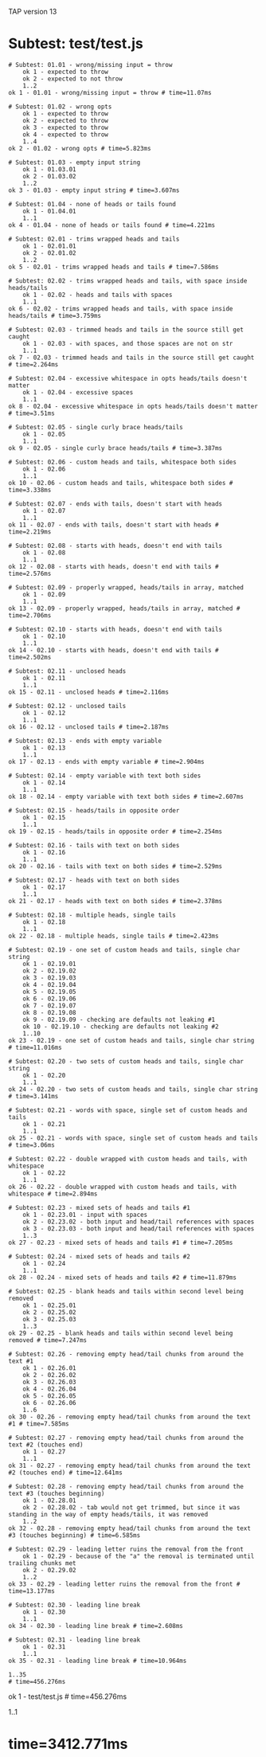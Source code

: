 TAP version 13
# Subtest: test/test.js
    # Subtest: 01.01 - wrong/missing input = throw
        ok 1 - expected to throw
        ok 2 - expected to not throw
        1..2
    ok 1 - 01.01 - wrong/missing input = throw # time=11.07ms
    
    # Subtest: 01.02 - wrong opts
        ok 1 - expected to throw
        ok 2 - expected to throw
        ok 3 - expected to throw
        ok 4 - expected to throw
        1..4
    ok 2 - 01.02 - wrong opts # time=5.823ms
    
    # Subtest: 01.03 - empty input string
        ok 1 - 01.03.01
        ok 2 - 01.03.02
        1..2
    ok 3 - 01.03 - empty input string # time=3.607ms
    
    # Subtest: 01.04 - none of heads or tails found
        ok 1 - 01.04.01
        1..1
    ok 4 - 01.04 - none of heads or tails found # time=4.221ms
    
    # Subtest: 02.01 - trims wrapped heads and tails
        ok 1 - 02.01.01
        ok 2 - 02.01.02
        1..2
    ok 5 - 02.01 - trims wrapped heads and tails # time=7.586ms
    
    # Subtest: 02.02 - trims wrapped heads and tails, with space inside heads/tails
        ok 1 - 02.02 - heads and tails with spaces
        1..1
    ok 6 - 02.02 - trims wrapped heads and tails, with space inside heads/tails # time=3.759ms
    
    # Subtest: 02.03 - trimmed heads and tails in the source still get caught
        ok 1 - 02.03 - with spaces, and those spaces are not on str
        1..1
    ok 7 - 02.03 - trimmed heads and tails in the source still get caught # time=2.264ms
    
    # Subtest: 02.04 - excessive whitespace in opts heads/tails doesn't matter
        ok 1 - 02.04 - excessive spaces
        1..1
    ok 8 - 02.04 - excessive whitespace in opts heads/tails doesn't matter # time=3.51ms
    
    # Subtest: 02.05 - single curly brace heads/tails
        ok 1 - 02.05
        1..1
    ok 9 - 02.05 - single curly brace heads/tails # time=3.387ms
    
    # Subtest: 02.06 - custom heads and tails, whitespace both sides
        ok 1 - 02.06
        1..1
    ok 10 - 02.06 - custom heads and tails, whitespace both sides # time=3.338ms
    
    # Subtest: 02.07 - ends with tails, doesn't start with heads
        ok 1 - 02.07
        1..1
    ok 11 - 02.07 - ends with tails, doesn't start with heads # time=2.219ms
    
    # Subtest: 02.08 - starts with heads, doesn't end with tails
        ok 1 - 02.08
        1..1
    ok 12 - 02.08 - starts with heads, doesn't end with tails # time=2.576ms
    
    # Subtest: 02.09 - properly wrapped, heads/tails in array, matched
        ok 1 - 02.09
        1..1
    ok 13 - 02.09 - properly wrapped, heads/tails in array, matched # time=2.706ms
    
    # Subtest: 02.10 - starts with heads, doesn't end with tails
        ok 1 - 02.10
        1..1
    ok 14 - 02.10 - starts with heads, doesn't end with tails # time=2.502ms
    
    # Subtest: 02.11 - unclosed heads
        ok 1 - 02.11
        1..1
    ok 15 - 02.11 - unclosed heads # time=2.116ms
    
    # Subtest: 02.12 - unclosed tails
        ok 1 - 02.12
        1..1
    ok 16 - 02.12 - unclosed tails # time=2.187ms
    
    # Subtest: 02.13 - ends with empty variable
        ok 1 - 02.13
        1..1
    ok 17 - 02.13 - ends with empty variable # time=2.904ms
    
    # Subtest: 02.14 - empty variable with text both sides
        ok 1 - 02.14
        1..1
    ok 18 - 02.14 - empty variable with text both sides # time=2.607ms
    
    # Subtest: 02.15 - heads/tails in opposite order
        ok 1 - 02.15
        1..1
    ok 19 - 02.15 - heads/tails in opposite order # time=2.254ms
    
    # Subtest: 02.16 - tails with text on both sides
        ok 1 - 02.16
        1..1
    ok 20 - 02.16 - tails with text on both sides # time=2.529ms
    
    # Subtest: 02.17 - heads with text on both sides
        ok 1 - 02.17
        1..1
    ok 21 - 02.17 - heads with text on both sides # time=2.378ms
    
    # Subtest: 02.18 - multiple heads, single tails
        ok 1 - 02.18
        1..1
    ok 22 - 02.18 - multiple heads, single tails # time=2.423ms
    
    # Subtest: 02.19 - one set of custom heads and tails, single char string
        ok 1 - 02.19.01
        ok 2 - 02.19.02
        ok 3 - 02.19.03
        ok 4 - 02.19.04
        ok 5 - 02.19.05
        ok 6 - 02.19.06
        ok 7 - 02.19.07
        ok 8 - 02.19.08
        ok 9 - 02.19.09 - checking are defaults not leaking #1
        ok 10 - 02.19.10 - checking are defaults not leaking #2
        1..10
    ok 23 - 02.19 - one set of custom heads and tails, single char string # time=11.016ms
    
    # Subtest: 02.20 - two sets of custom heads and tails, single char string
        ok 1 - 02.20
        1..1
    ok 24 - 02.20 - two sets of custom heads and tails, single char string # time=3.141ms
    
    # Subtest: 02.21 - words with space, single set of custom heads and tails
        ok 1 - 02.21
        1..1
    ok 25 - 02.21 - words with space, single set of custom heads and tails # time=3.06ms
    
    # Subtest: 02.22 - double wrapped with custom heads and tails, with whitespace
        ok 1 - 02.22
        1..1
    ok 26 - 02.22 - double wrapped with custom heads and tails, with whitespace # time=2.894ms
    
    # Subtest: 02.23 - mixed sets of heads and tails #1
        ok 1 - 02.23.01 - input with spaces
        ok 2 - 02.23.02 - both input and head/tail references with spaces
        ok 3 - 02.23.03 - both input and head/tail references with spaces
        1..3
    ok 27 - 02.23 - mixed sets of heads and tails #1 # time=7.205ms
    
    # Subtest: 02.24 - mixed sets of heads and tails #2
        ok 1 - 02.24
        1..1
    ok 28 - 02.24 - mixed sets of heads and tails #2 # time=11.879ms
    
    # Subtest: 02.25 - blank heads and tails within second level being removed
        ok 1 - 02.25.01
        ok 2 - 02.25.02
        ok 3 - 02.25.03
        1..3
    ok 29 - 02.25 - blank heads and tails within second level being removed # time=7.247ms
    
    # Subtest: 02.26 - removing empty head/tail chunks from around the text #1
        ok 1 - 02.26.01
        ok 2 - 02.26.02
        ok 3 - 02.26.03
        ok 4 - 02.26.04
        ok 5 - 02.26.05
        ok 6 - 02.26.06
        1..6
    ok 30 - 02.26 - removing empty head/tail chunks from around the text #1 # time=7.585ms
    
    # Subtest: 02.27 - removing empty head/tail chunks from around the text #2 (touches end)
        ok 1 - 02.27
        1..1
    ok 31 - 02.27 - removing empty head/tail chunks from around the text #2 (touches end) # time=12.641ms
    
    # Subtest: 02.28 - removing empty head/tail chunks from around the text #3 (touches beginning)
        ok 1 - 02.28.01
        ok 2 - 02.28.02 - tab would not get trimmed, but since it was standing in the way of empty heads/tails, it was removed
        1..2
    ok 32 - 02.28 - removing empty head/tail chunks from around the text #3 (touches beginning) # time=6.585ms
    
    # Subtest: 02.29 - leading letter ruins the removal from the front
        ok 1 - 02.29 - because of the "a" the removal is terminated until trailing chunks met
        ok 2 - 02.29.02
        1..2
    ok 33 - 02.29 - leading letter ruins the removal from the front # time=13.177ms
    
    # Subtest: 02.30 - leading line break
        ok 1 - 02.30
        1..1
    ok 34 - 02.30 - leading line break # time=2.608ms
    
    # Subtest: 02.31 - leading line break
        ok 1 - 02.31
        1..1
    ok 35 - 02.31 - leading line break # time=10.964ms
    
    1..35
    # time=456.276ms
ok 1 - test/test.js # time=456.276ms

1..1
# time=3412.771ms
